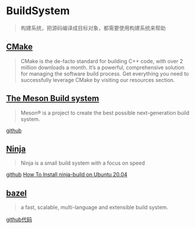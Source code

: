 # BuildSystem
> 构建系统，把源码编译成目标对象，都需要使用构建系统来帮助


## [CMake](https://cmake.org/)
> CMake is the de-facto standard for building C++ code, with over 2 million downloads a month. It’s a powerful, comprehensive solution for managing the software build process. Get everything you need to successfully leverage CMake by visiting our resources section.

## [The Meson Build system](https://mesonbuild.com/)
> Meson® is a project to create the best possible next-generation build system. 

[github](https://github.com/mesonbuild/meson)

## [Ninja](https://ninja-build.org/)
> Ninja is a small build system with a focus on speed

[github](https://github.com/ninja-build/ninja)
[How To Install ninja-build on Ubuntu 20.04](https://installati.one/install-ninja-build-ubuntu-20-04/)

## [bazel](https://bazel.google.cn/?hl=en)
> a fast, scalable, multi-language and extensible build system.

[github代码](https://github.com/bazelbuild/bazel)
